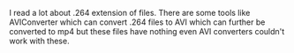 I read a lot about .264 extension of files. There are some tools like AVIConverter which can convert .264 files to AVI which can further be converted to mp4 but these files have nothing even AVI converters couldn't work with these.
